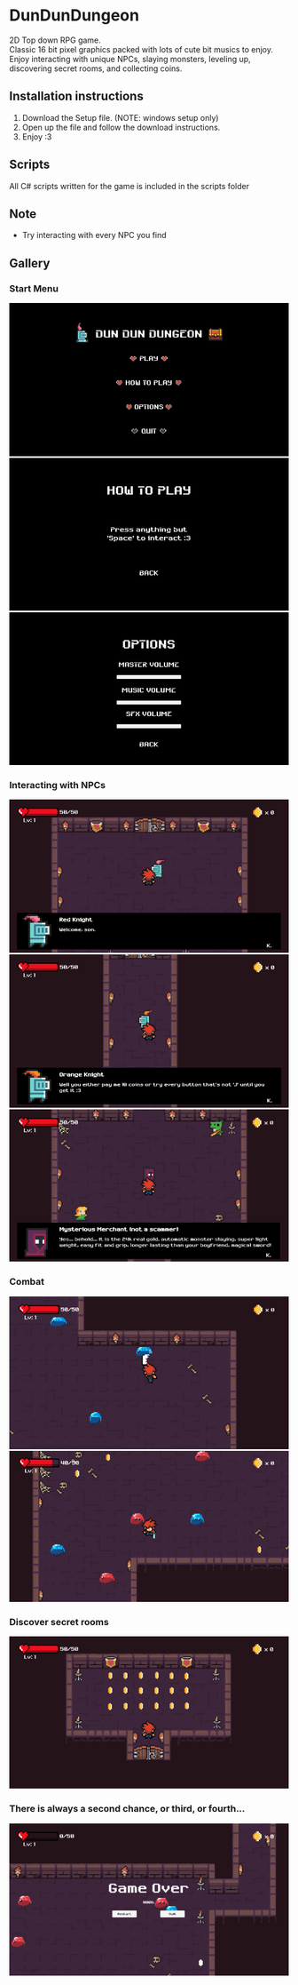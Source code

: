 # DunDunDungeon
2D Top down RPG game.  
Classic 16 bit pixel graphics packed with lots of cute bit musics to enjoy.  
Enjoy interacting with unique NPCs, slaying monsters, leveling up, discovering secret rooms, and collecting coins.  

## Installation instructions
1. Download the Setup file. (NOTE: windows setup only)
2. Open up the file and follow the download instructions.
3. Enjoy :3

## Scripts
All C# scripts written for the game is included in the scripts folder

## Note
- Try interacting with every NPC you find

## Gallery
### Start Menu
![Start Menu](screenshots/startmenu.png)
![How To Play](screenshots/howtoplay.png)
![Options](screenshots/options.png)

### Interacting with NPCs
![Interacting with Red Knight](screenshots/main.PNG)
![Interacting with Orange Knight](screenshots/hallway.PNG)  
![Interacting with Mysterious Merchant](screenshots/secretroom.PNG)

### Combat
![Battling Slimes](screenshots/level1.png)
![Red and Blue Slimes](screenshots/level2.PNG)

### Discover secret rooms
![Secret room full of gold](screenshots/secretbank.PNG)

### There is always a second chance, or third, or fourth...
![Game Over](screenshots/gameover.PNG)
